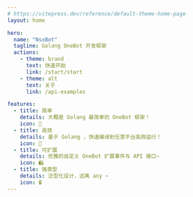 ```yaml
---
# https://vitepress.dev/reference/default-theme-home-page
layout: home

hero:
  name: "NsxBot"
  tagline: Golang OneBot 开发框架
  actions:
    - theme: brand
      text: 快速开始
      link: /start/start
    - theme: alt
      text: 关于
      link: /api-examples

features:
  - title: 简单
    details: 大概是 Golang 最简单的 OneBot 框架！
    icon: 🤏
  - title: 高效
    details: 基于 Golang ，快速编译到任意平台高效运行！
    icon: 🚀
  - title: 可扩展
    details: 优雅的自定义 OneBot 扩展事件与 API 接口~
    icon: 🛍️
  - title: 强类型
    details: 泛型化设计，远离 any ~
    icon: 🔒
---
```


